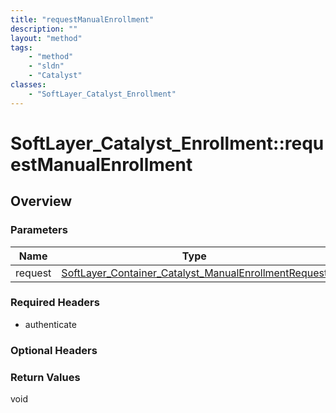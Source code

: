 ```yaml
---
title: "requestManualEnrollment"
description: ""
layout: "method"
tags:
    - "method"
    - "sldn"
    - "Catalyst"
classes:
    - "SoftLayer_Catalyst_Enrollment"
---
```

# SoftLayer_Catalyst_Enrollment::requestManualEnrollment
## Overview 


### Parameters 
|Name | Type | Description |
| --- | --- | --- |
|request| <a href='/reference/datatypes/SoftLayer_Container_Catalyst_ManualEnrollmentRequest'>SoftLayer_Container_Catalyst_ManualEnrollmentRequest </a>| |


### Required Headers
* authenticate

### Optional Headers

### Return Values
void
